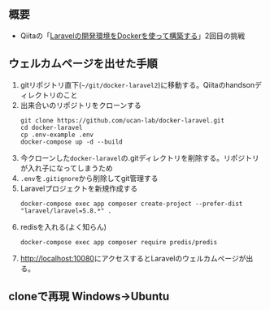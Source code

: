 ## 概要
- Qiitaの「[Laravelの開発環境をDockerを使って構築する][link1]」2回目の挑戦

## ウェルカムページを出せた手順
1. gitリポジトリ直下(`~/git/docker-laravel2`)に移動する。Qiitaのhandsonディレクトリのこと
1. 出来合いのリポジトリをクローンする
    ```
    git clone https://github.com/ucan-lab/docker-laravel.git
    cd docker-laravel
    cp .env-example .env
    docker-compose up -d --build
    ```
1. 今クローンした`docker-laravel`の.gitディレクトリを削除する。リポジトリが入れ子になってしまうため
1. `.env`を`.gitignore`から削除してgit管理する
1. Laravelプロジェクトを新規作成する
    ```
    docker-compose exec app composer create-project --prefer-dist "laravel/laravel=5.8.*" .
    ```
1. redisを入れる(よく知らん)
    ```
    docker-compose exec app composer require predis/predis
    ```
1. [http://localhost:10080][link2]にアクセスするとLaravelのウェルカムページが出る。


## cloneで再現 Windows->Ubuntu



[link1]:https://qiita.com/ucan-lab/items/17c806973e69792ada99
[link2]:http://localhost:10080